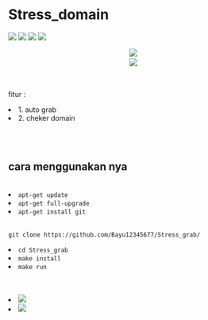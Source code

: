 # Stress_domain

<!-- <img src="https://github.com/Bayu12345677/Stress_grab/blob/main/foto/20220206_185236.png" width="200" ="200" --!>

<p>
   <img src="https://img.shields.io/github/forks/Bayu12345677/Stress_grab?color=cyan&logo=java&logoColor=yellow">
   <img src="https://img.shields.io/github/stars/Bayu12345677/Stress_grab?color=green&logo=ruby&logoColor=red">
   <img src="https://img.shields.io/static/v1?label=bash&message=%20&logo=shell&color=grey&link=https://github.com/Bayu12345677/Stress_grab">
   <img src="https://img.shields.io/static/v1?label=code%20by%20polygon&message=%20&logo=apache">
</p>
<p align="center">
   <img src="https://img.shields.io/static/v1?label=tools&message=graber%20domain&color=blue&logo=jinja&logoColor=red"><br>
   <code><img src="https://img.shields.io/static/v1?label=made&message=indonesia&color=red"></code>
</p>
<br>
<p>
    fitur :<br>
            <li>1. auto grab</li>
            <li>2. cheker domain</li><br>
</p>

<br>

<h2>cara menggunakan nya</h2><br>

<li><code>apt-get update</code></li>
<li><code>apt-get full-upgrade</code></li>
<li><code>apt-get install git</code></li>
<pre><code>
git clone https://github.com/Bayu12345677/Stress_grab/</code></pre>
<li><code>cd Stress_grab</li></code>
<li><code>make install</code></li>
<li><code>make run</code></li>
<br>
<br>
<p>
    <a href="https://chat.whatsapp.com/GxUnM7xAJyU7A0YYcjpnL0">
          <li><img src="https://img.shields.io/static/v1?label=discussions&message=%20&logo=whatsapp"></li></a>
    <a href="https://youtube.com/channel/UCtu-GcxKL8kJBXpR1wfMgWg">
    <li><img src="https://img.shields.io/static/v1?label=youtube&message=%20&logo=youtube&logoColor=red"></li></a>
</p>
